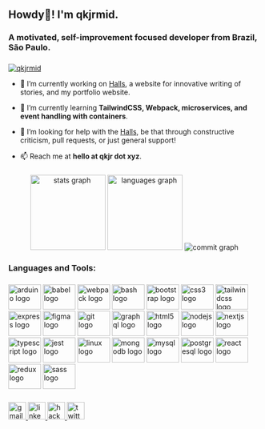 <h2 align="left">Howdy👋! I'm qkjrmid.</h2>

###

<h3 align="left">A motivated, self-improvement focused developer from Brazil, São Paulo.</h3>

###

<p align="left"> <a href="https://twitter.com/qkjrmid" target="blank"><img src="https://img.shields.io/twitter/follow/qkjrmid?logo=twitter&style=for-the-badge" alt="qkjrmid" /></a> </p>

- 🔭 I’m currently working on [Halls](https://github.com/KiriKaz/Halls), a website for innovative writing of stories, and my portfolio website.

- 🌱 I’m currently learning **TailwindCSS, Webpack, microservices, and event handling with containers**.

- 🤝 I’m looking for help with the [Halls](https://github.com/KiriKaz/Halls), be that through constructive criticism, pull requests, or just general support!

- 📫 Reach me at **hello at qkjr dot xyz**.

###

<div align="center">
  <img src="https://github-readme-stats.vercel.app/api?hide_title=false&hide_rank=false&show_icons=true&include_all_commits=true&count_private=true&disable_animations=false&theme=dracula&locale=en&hide_border=false&username=KiriKaz" height="150" alt="stats graph"  />
  <img src="https://github-readme-stats.vercel.app/api/top-langs?locale=en&hide_title=false&layout=compact&card_width=320&langs_count=5&theme=dracula&hide_border=false&username=KiriKaz" height="150" alt="languages graph"  />
  <img src="https://github-readme-streak-stats.herokuapp.com/?user=kirikaz" alt="commit graph" />
</div>

###

<h3 align="left">Languages and Tools:</h3>

###

<div align="left">
  <img src="https://cdn.jsdelivr.net/gh/devicons/devicon/icons/arduino/arduino-original.svg" height="50" width="65" alt="arduino logo"  />
  <img src="https://cdn.jsdelivr.net/gh/devicons/devicon/icons/babel/babel-original.svg" height="50" width="65" alt="babel logo"  />
  <img src="https://cdn.jsdelivr.net/gh/devicons/devicon/icons/webpack/webpack-original.svg" height="50" width="65" alt="webpack logo"  />
  <img src="https://cdn.jsdelivr.net/gh/devicons/devicon/icons/bash/bash-original.svg" height="50" width="65" alt="bash logo"  />
  <img src="https://cdn.jsdelivr.net/gh/devicons/devicon/icons/bootstrap/bootstrap-original.svg" height="50" width="65" alt="bootstrap logo"  />
  <img src="https://cdn.jsdelivr.net/gh/devicons/devicon/icons/css3/css3-original.svg" height="50" width="65" alt="css3 logo"  />
  <img src="https://cdn.jsdelivr.net/gh/devicons/devicon/icons/tailwindcss/tailwindcss-original-wordmark.svg" height="50" width="65" alt="tailwindcss logo"  />
  <img src="https://cdn.jsdelivr.net/gh/devicons/devicon/icons/express/express-original.svg" height="50" width="65" alt="express logo"  />
  <img src="https://cdn.jsdelivr.net/gh/devicons/devicon/icons/figma/figma-original.svg" height="50" width="65" alt="figma logo"  />
  <img src="https://cdn.jsdelivr.net/gh/devicons/devicon/icons/git/git-original.svg" height="50" width="65" alt="git logo"  />
  <img src="https://cdn.jsdelivr.net/gh/devicons/devicon/icons/graphql/graphql-plain.svg" height="50" width="65" alt="graphql logo"  />
  <img src="https://cdn.jsdelivr.net/gh/devicons/devicon/icons/html5/html5-original.svg" height="50" width="65" alt="html5 logo"  />
  <img src="https://cdn.jsdelivr.net/gh/devicons/devicon/icons/nodejs/nodejs-original.svg" height="50" width="65" alt="nodejs logo"  />
  <img src="https://cdn.jsdelivr.net/gh/devicons/devicon/icons/nextjs/nextjs-original.svg" height="50" width="65" alt="nextjs logo"  />
  <img src="https://cdn.jsdelivr.net/gh/devicons/devicon/icons/typescript/typescript-original.svg" height="50" width="65" alt="typescript logo"  />
  <img src="https://cdn.jsdelivr.net/gh/devicons/devicon/icons/jest/jest-plain.svg" height="50" width="65" alt="jest logo"  />
  <img src="https://cdn.jsdelivr.net/gh/devicons/devicon/icons/linux/linux-original.svg" height="50" width="65" alt="linux logo"  />
  <img src="https://cdn.jsdelivr.net/gh/devicons/devicon/icons/mongodb/mongodb-original.svg" height="50" width="65" alt="mongodb logo"  />
  <img src="https://cdn.jsdelivr.net/gh/devicons/devicon/icons/mysql/mysql-original.svg" height="50" width="65" alt="mysql logo"  />
  <img src="https://cdn.jsdelivr.net/gh/devicons/devicon/icons/postgresql/postgresql-original.svg" height="50" width="65" alt="postgresql logo"  />
  <img src="https://cdn.jsdelivr.net/gh/devicons/devicon/icons/react/react-original.svg" height="50" width="65" alt="react logo"  />
  <img src="https://cdn.jsdelivr.net/gh/devicons/devicon/icons/redux/redux-original.svg" height="50" width="65" alt="redux logo"  />
  <img src="https://cdn.jsdelivr.net/gh/devicons/devicon/icons/sass/sass-original.svg" height="50" width="65" alt="sass logo"  />
</div>

###

<div align="left">
  <a href="mailto:qkjr@qkjr.xyz" target="_blank">
    <img src="https://img.shields.io/static/v1?message=Email&logo=gmail&label=&color=D14836&logoColor=white&labelColor=&style=for-the-badge" height="35" alt="gmail logo"  />
  </a>
  <a href="https://www.linkedin.com/in/marcos-bastida" target="_blank">
    <img src="https://img.shields.io/static/v1?message=LinkedIn&logo=linkedin&label=&color=0077B5&logoColor=white&labelColor=&style=for-the-badge" height="35" alt="linkedin logo"  />
  </a>
  <a href="https://www.hackerrank.com/qkjrmid" target="_blank">
    <img src="https://img.shields.io/static/v1?message=HackerRank&logo=hackerrank&label=&color=2EC866&logoColor=white&labelColor=&style=for-the-badge" height="35" alt="hackerrank logo"  />
  </a>
  <a href="https://twitter.com/qkjrmid" target="_blank">
    <img src="https://img.shields.io/static/v1?message=Twitter&logo=twitter&label=&color=1DA1F2&logoColor=white&labelColor=&style=for-the-badge" height="35" alt="twitter logo"  />
  </a>
</div>

###
